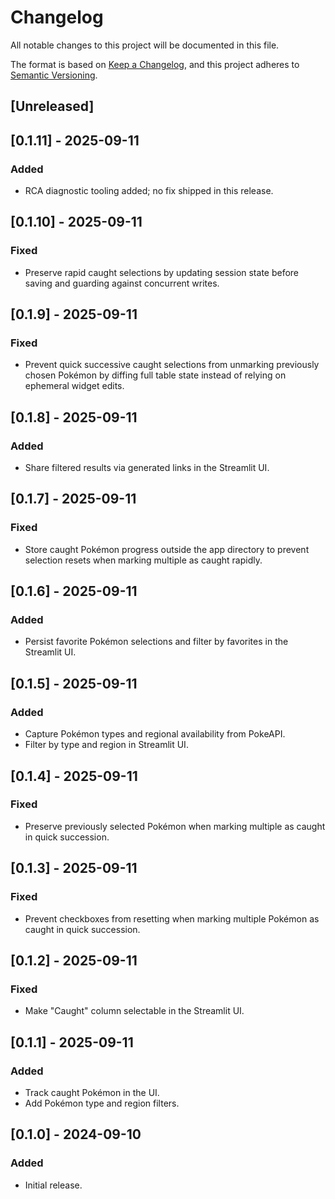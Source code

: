 # Changelog

<!-- markdownlint-disable MD024 -->

All notable changes to this project will be documented in this file.

The format is based on [Keep a Changelog](https://keepachangelog.com/en/1.1.0/),
and this project adheres to [Semantic Versioning](https://semver.org/spec/v2.0.0.html).

## [Unreleased]

## [0.1.11] - 2025-09-11

### Added

- RCA diagnostic tooling added; no fix shipped in this release.

## [0.1.10] - 2025-09-11

### Fixed

- Preserve rapid caught selections by updating session state before saving and guarding against concurrent writes.

## [0.1.9] - 2025-09-11

### Fixed

- Prevent quick successive caught selections from unmarking previously chosen Pokémon by diffing full table state instead of relying on ephemeral widget edits.

## [0.1.8] - 2025-09-11

### Added

- Share filtered results via generated links in the Streamlit UI.

## [0.1.7] - 2025-09-11

### Fixed

- Store caught Pokémon progress outside the app directory to prevent selection resets when marking multiple as caught rapidly.

## [0.1.6] - 2025-09-11

### Added

- Persist favorite Pokémon selections and filter by favorites in the Streamlit UI.

## [0.1.5] - 2025-09-11

### Added

- Capture Pokémon types and regional availability from PokeAPI.
- Filter by type and region in Streamlit UI.

## [0.1.4] - 2025-09-11

### Fixed

- Preserve previously selected Pokémon when marking multiple as caught in quick succession.

## [0.1.3] - 2025-09-11

### Fixed

- Prevent checkboxes from resetting when marking multiple Pokémon as caught in quick succession.

## [0.1.2] - 2025-09-11

### Fixed

- Make "Caught" column selectable in the Streamlit UI.

## [0.1.1] - 2025-09-11

### Added

- Track caught Pokémon in the UI.
- Add Pokémon type and region filters.

## [0.1.0] - 2024-09-10

### Added

- Initial release.
